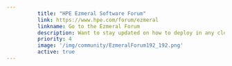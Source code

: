 ```yaml
---
          title: "HPE Ezmeral Software Forum"
          link: https://www.hpe.com/forum/ezmeral
          linkname: Go to the Ezmeral Forum
          description: Want to stay updated on how to deploy in any cloud, on any hardware and is 100% open source Kubernetes? Join the discussion.
          priority: 4
          image: '/img/community/EzmeralForum192_192.png'
          active: true
---
```

          
